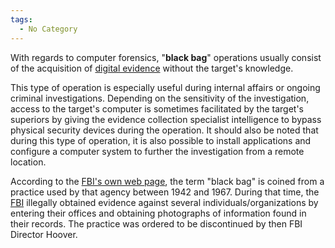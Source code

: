 ```yaml
---
tags:
  - No Category
---
```

With regards to computer forensics, "**black bag**" operations usually
consist of the acquisition of [digital
evidence](digital_evidence.md) without the target's knowledge.

This type of operation is especially useful during internal affairs or
ongoing criminal investigations. Depending on the sensitivity of the
investigation, access to the target's computer is sometimes facilitated
by the target's superiors by giving the evidence collection specialist
intelligence to bypass physical security
devices during the operation. It should also be noted that during this
type of operation, it is also possible to install applications and
configure a computer system to further the investigation from a remote
location.

According to the [FBI's own web
page](http://foia.fbi.gov/foiaindex/bboperations.htm), the term "black
bag" is coined from a practice used by that agency between 1942 and
1967. During that time, the [FBI](fbi.md) illegally obtained
evidence against several individuals/organizations by entering their
offices and obtaining photographs of information found in their records.
The practice was ordered to be discontinued by then FBI Director Hoover.
